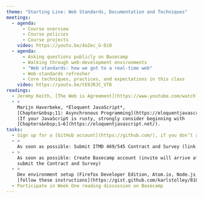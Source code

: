```yaml
---
theme: "Starting Line: Web Standards, Documentation and Techniques"
meetings:
  - agenda:
      - Course overview
      - Course policies
      - Course projects
    video: https://youtu.be/4oZec_G-Di0
  - agenda:
      - Asking questions publicly on Basecamp
      - Walking through web-development environments
      - "Web standards: how we got to a real-time web"
      - Web-standards refresher
      - Core techniques, practices, and expectations in this class
    video: https://youtu.be/tE9JRJC_VT8
readings:
  - Jeremy Keith, [The Web is Agreement](https://www.youtube.com/watch?v=F3OpvEX2fhs) [Video, 28 mins]
  - >
    Marijn Haverbeke, *Eloquent JavaScript*,
    [Chapter&nbsp;11: Asynchronous Programming](https://eloquentjavascript.net/11_async.html)
    (If your JavaScript is rusty, strongly consider beginning with
    [Chapters&nbsp;1–6](https://eloquentjavascript.net/).
tasks:
  - Sign up for a [GitHub account](https://github.com/), if you don’t already have one
  - >
    As soon as possible: Submit ITMD 469/545 Contract and Survey (link in your @hawk.iit.edu inbox)
  - >
    As soon as possible: Create Basecamp account (invite will arrive after you
    submit the Contract and Survey)
  - >
    Dev environment setup (Firefox Developer Edition, Atom.io, Node.js, Git);
    [follow these instructions](https://gist.github.com/karlstolley/810e9cb69727ff20c3cf56ac33734b79)
  - Participate in Week One reading discussion on Basecamp
---
```

